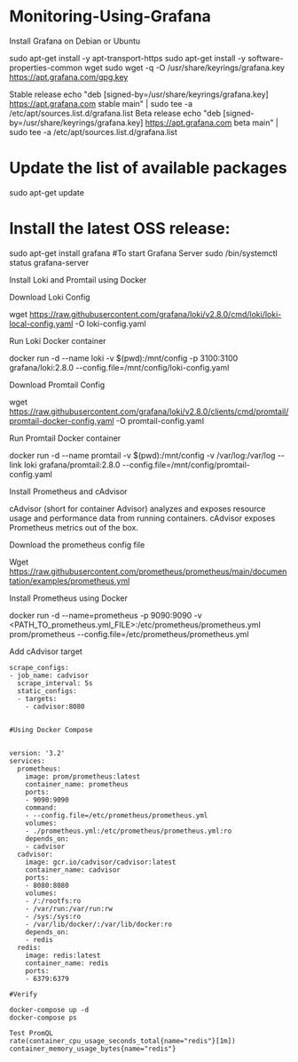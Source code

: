 # Monitoring-Using-Grafana

Install Grafana on Debian or Ubuntu

sudo apt-get install -y apt-transport-https
sudo apt-get install -y software-properties-common wget
sudo wget -q -O /usr/share/keyrings/grafana.key https://apt.grafana.com/gpg.key

Stable release
echo "deb [signed-by=/usr/share/keyrings/grafana.key] https://apt.grafana.com stable main" | sudo tee -a /etc/apt/sources.list.d/grafana.list
Beta release
echo "deb [signed-by=/usr/share/keyrings/grafana.key] https://apt.grafana.com beta main" | sudo tee -a /etc/apt/sources.list.d/grafana.list
# Update the list of available packages
sudo apt-get update

# Install the latest OSS release:
sudo apt-get install grafana
#To start Grafana Server
sudo /bin/systemctl status grafana-server



Install Loki and Promtail using Docker

Download Loki Config


wget https://raw.githubusercontent.com/grafana/loki/v2.8.0/cmd/loki/loki-local-config.yaml -O loki-config.yaml

Run Loki Docker container

docker run -d --name loki -v $(pwd):/mnt/config -p 3100:3100 grafana/loki:2.8.0 --config.file=/mnt/config/loki-config.yaml

Download Promtail Config

wget https://raw.githubusercontent.com/grafana/loki/v2.8.0/clients/cmd/promtail/promtail-docker-config.yaml -O promtail-config.yaml

Run Promtail Docker container

docker run -d --name promtail -v $(pwd):/mnt/config -v /var/log:/var/log --link loki grafana/promtail:2.8.0 --config.file=/mnt/config/promtail-config.yaml

Install Prometheus and cAdvisor

cAdvisor (short for container Advisor) analyzes and exposes resource usage and performance data from running containers. cAdvisor exposes Prometheus metrics out of the box.

Download the prometheus config file

Wget https://raw.githubusercontent.com/prometheus/prometheus/main/documentation/examples/prometheus.yml

Install Prometheus using Docker

docker run -d --name=prometheus -p 9090:9090 -v <PATH_TO_prometheus.yml_FILE>:/etc/prometheus/prometheus.yml prom/prometheus --config.file=/etc/prometheus/prometheus.yml


Add cAdvisor target

```
scrape_configs:
- job_name: cadvisor
  scrape_interval: 5s
  static_configs:
  - targets:
    - cadvisor:8080


#Using Docker Compose


version: '3.2'
services:
  prometheus:
    image: prom/prometheus:latest
    container_name: prometheus
    ports:
    - 9090:9090
    command:
    - --config.file=/etc/prometheus/prometheus.yml
    volumes:
    - ./prometheus.yml:/etc/prometheus/prometheus.yml:ro
    depends_on:
    - cadvisor
  cadvisor:
    image: gcr.io/cadvisor/cadvisor:latest
    container_name: cadvisor
    ports:
    - 8080:8080
    volumes:
    - /:/rootfs:ro
    - /var/run:/var/run:rw
    - /sys:/sys:ro
    - /var/lib/docker/:/var/lib/docker:ro
    depends_on:
    - redis
  redis:
    image: redis:latest
    container_name: redis
    ports:
    - 6379:6379

#Verify

docker-compose up -d
docker-compose ps

Test PromQL
rate(container_cpu_usage_seconds_total{name="redis"}[1m])
container_memory_usage_bytes{name="redis"}

